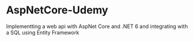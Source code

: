 # AspNetCore-Udemy

Implementting a web api with AspNet Core and .NET 6 and integrating with a SQL using Entity Framework
